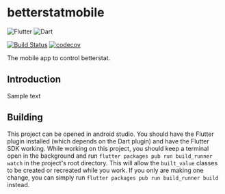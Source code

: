 # betterstatmobile

![Flutter](https://img.shields.io/badge/Framework-Flutter-3cc6fd?logo=flutter)
![Dart](https://img.shields.io/badge/Language-Dart-0c458b?logo=dart)

[![Build Status](https://travis-ci.com/IncPlusPlus/betterstat-mobile.svg?branch=master)](https://travis-ci.com/IncPlusPlus/betterstat-mobile)
[![codecov](https://codecov.io/gh/IncPlusPlus/betterstat-mobile/branch/master/graph/badge.svg)](https://codecov.io/gh/IncPlusPlus/betterstat-mobile)

The mobile app to control betterstat.

## Introduction

Sample text

## Building

This project can be opened in android studio. You should have the Flutter plugin installed (which depends on the Dart plugin) and have the Flutter SDK working.
While working on this project, you should keep a terminal open in the background and run `flutter packages pub run build_runner watch` in the project's root directory.
This will allow the `built_value` classes to be created or recreated while you work. If you only are making one change, you can simply run `flutter packages pub run build_runner build` instead.